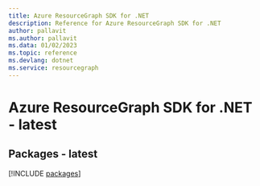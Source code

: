 ```yaml
---
title: Azure ResourceGraph SDK for .NET
description: Reference for Azure ResourceGraph SDK for .NET
author: pallavit
ms.author: pallavit
ms.data: 01/02/2023
ms.topic: reference
ms.devlang: dotnet
ms.service: resourcegraph
---
```

# Azure ResourceGraph SDK for .NET - latest
## Packages - latest
[!INCLUDE [packages](resourcegraph-index.md)]